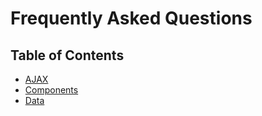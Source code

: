 # Frequently Asked Questions

## Table of Contents

- [AJAX](faq/ajax.md)
- [Components](faq/com.md)
- [Data](faq/data.md)

